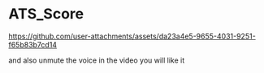 # ATS_Score


https://github.com/user-attachments/assets/da23a4e5-9655-4031-9251-f65b83b7cd14


and also unmute the voice in the video you will like it 
